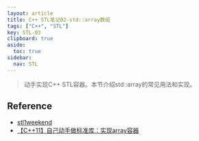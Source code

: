 ```yaml
---
layout: article
title: C++ STL笔记02-std::array数组
tags: ["C++", "STL"]
key: STL-03
clipboard: true
aside:
  toc: true
sidebar:
  nav: STL
---
```


> 动手实现C++ STL容器。本节介绍std::array的常见用法和实现。
<!--more-->

## Reference

- [stl1weekend](https://github.com/parallel101/stl1weekend/tree/main#%E8%87%AA%E5%B7%B1%E5%AE%9E%E7%8E%B0%E6%89%80%E6%9C%89stl%E5%AE%B9%E5%99%A8)
- [【C++11】自己动手做标准库：实现array容器](https://www.bilibili.com/video/BV1Tw411k7QB/?spm_id_from=333.788&vd_source=7a2542c6c909b3ee1fab551277360826)